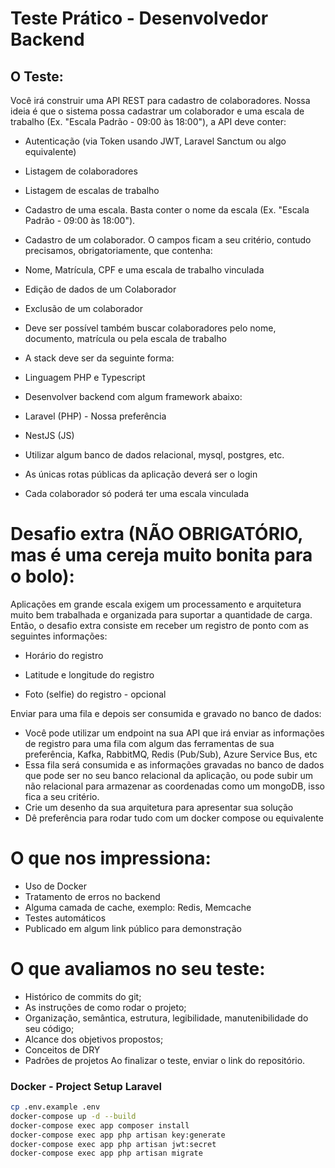# Teste Prático - Desenvolvedor Backend

## O Teste:
Você irá construir uma API REST para cadastro de colaboradores.
Nossa ideia é que o sistema possa cadastrar um colaborador e uma escala de trabalho (Ex.
"Escala Padrão - 09:00 às 18:00"), a API deve conter:
- Autenticação (via Token usando JWT, Laravel Sanctum ou algo equivalente)
- Listagem de colaboradores
- Listagem de escalas de trabalho
- Cadastro de uma escala. Basta conter o nome da escala (Ex. "Escala Padrão - 09:00 às
18:00").
- Cadastro de um colaborador. O campos ficam a seu critério, contudo precisamos,
obrigatoriamente, que contenha:
- Nome, Matrícula, CPF e uma escala de trabalho vinculada
- Edição de dados de um Colaborador
- Exclusão de um colaborador
- Deve ser possível também buscar colaboradores pelo nome, documento, matrícula
ou pela escala de trabalho
- A stack deve ser da seguinte forma:
- Linguagem PHP e Typescript
- Desenvolver backend com algum framework abaixo:
- Laravel (PHP) - Nossa preferência
- NestJS (JS)

- Utilizar algum banco de dados relacional, mysql, postgres, etc.
- As únicas rotas públicas da aplicação deverá ser o login
- Cada colaborador só poderá ter uma escala vinculada
# Desafio extra (NÃO OBRIGATÓRIO, mas é uma cereja muito bonita para o bolo):
Aplicações em grande escala exigem um processamento e arquitetura muito bem trabalhada
e organizada para suportar a quantidade de carga. Então, o desafio extra consiste em
receber um registro de ponto com as seguintes informações:

- Horário do registro

- Latitude e longitude do registro
- Foto (selfie) do registro - opcional

Enviar para uma fila e depois ser consumida e gravado no banco de dados:
- Você pode utilizar um endpoint na sua API que irá enviar as informações de registro
para uma fila com algum das ferramentas de sua preferência, Kafka, RabbitMQ, Redis
(Pub/Sub), Azure Service Bus, etc
- Essa fila será consumida e as informações gravadas no banco de dados que pode ser
no seu banco relacional da aplicação, ou pode subir um não relacional para
armazenar as coordenadas como um mongoDB, isso fica a seu critério.
- Crie um desenho da sua arquitetura para apresentar sua solução
- Dê preferência para rodar tudo com um docker compose ou equivalente
# O que nos impressiona:
* Uso de Docker
* Tratamento de erros no backend
* Alguma camada de cache, exemplo: Redis, Memcache
* Testes automáticos
* Publicado em algum link público para demonstração
# O que avaliamos no seu teste:
* Histórico de commits do git;
* As instruções de como rodar o projeto;
* Organização, semântica, estrutura, legibilidade, manutenibilidade do seu código;
* Alcance dos objetivos propostos;
* Conceitos de DRY
* Padrões de projetos
Ao finalizar o teste, enviar o link do repositório.


### Docker - Project Setup Laravel

```sh
cp .env.example .env
docker-compose up -d --build
docker-compose exec app composer install
docker-compose exec app php artisan key:generate
docker-compose exec app php artisan jwt:secret
docker-compose exec app php artisan migrate
```
